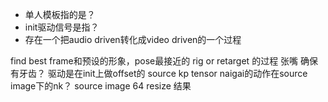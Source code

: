 - 单人模板指的是？
- init驱动信号是指？
- 存在一个把audio driven转化成video driven的一个过程

find best frame和预设的形象，pose最接近的 rig or retarget 的过程
张嘴 确保有牙齿？
驱动是在init上做offset的
source kp tensor naigai的动作在source image下的nk？
source image 64  resize 结果